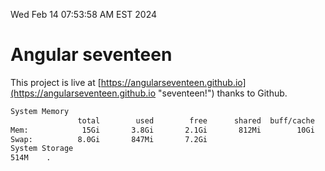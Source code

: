 Wed Feb 14 07:53:58 AM EST 2024

# Angular seventeen


This project is live at [https://angularseventeen.github.io](https://angularseventeen.github.io "seventeen!") thanks to Github.

```bash
System Memory
               total        used        free      shared  buff/cache   available
Mem:            15Gi       3.8Gi       2.1Gi       812Mi        10Gi        11Gi
Swap:          8.0Gi       847Mi       7.2Gi
System Storage
514M	.
```
